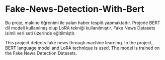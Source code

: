 # Fake-News-Detection-With-Bert
Bu proje, makine öğrenimi ile yalan haber tespiti yapmaktadır. Projede BERT dil modeli kullanılmış olup LoRA tekniği kullanılmıştır.  Fake News Datasets isimli veri seti üzerinde eğitilmiştir. 

This project detects fake news through machine learning. In the project, BERT language model and LoRA technique is used.  The model is trained on the Fake News Detection Datasets.
